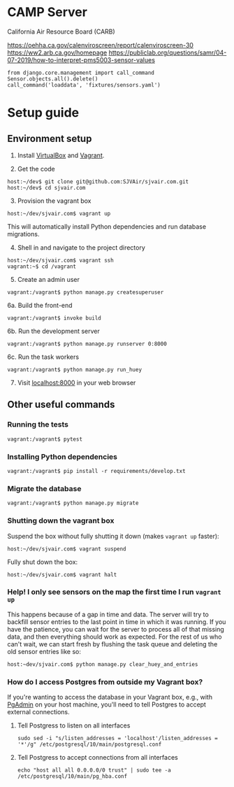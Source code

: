 CAMP Server
===========

California Air Resource Board (CARB)

https://oehha.ca.gov/calenviroscreen/report/calenviroscreen-30
https://ww2.arb.ca.gov/homepage
https://publiclab.org/questions/samr/04-07-2019/how-to-interpret-pms5003-sensor-values

```
from django.core.management import call_command
Sensor.objects.all().delete()
call_command('loaddata', 'fixtures/sensors.yaml')
```

# Setup guide

## Environment setup

1. Install [VirtualBox](https://www.virtualbox.org/) and [Vagrant](https://www.vagrantup.com/).

2. Get the code

```
host:~/dev$ git clone git@github.com:SJVAir/sjvair.com.git
host:~/dev$ cd sjvair.com
```

3. Provision the vagrant box

```
host:~/dev/sjvair.com$ vagrant up
```

This will automatically install Python dependencies and run database migrations.

4. Shell in and navigate to the project directory

```
host:~/dev/sjvair.com$ vagrant ssh
vagrant:~$ cd /vagrant
```

5. Create an admin user

```
vagrant:/vagrant$ python manage.py createsuperuser
```

6a. Build the front-end

```
vagrant:/vagrant$ invoke build
```

6b. Run the development server

```
vagrant:/vagrant$ python manage.py runserver 0:8000
```

6c. Run the task workers

```
vagrant:/vagrant$ python manage.py run_huey
```

7. Visit [localhost:8000](http://localhost:8000) in your web browser

## Other useful commands

### Running the tests

```
vagrant:/vagrant$ pytest
```

### Installing Python dependencies

```
vagrant:/vagrant$ pip install -r requirements/develop.txt
```

### Migrate the database

```
vagrant:/vagrant$ python manage.py migrate
```

### Shutting down the vagrant box

Suspend the box without fully shutting it down (makes `vagrant up` faster):

```
host:~/dev/sjvair.com$ vagrant suspend
```

Fully shut down the box:

```
host:~/dev/sjvair.com$ vagrant halt
```

### Help! I only see sensors on the map the first time I run `vagrant up`
This happens because of a gap in time and data. The server will try to backfill sensor entries to the last point in time in which it was running. If you have the patience, you can wait for the server to process all of that missing data, and then everything should work as expected. For the rest of us who can't wait, we can start fresh by flushing the task queue and deleting the old sensor entries like so:

```
host:~dev/sjvair.com$ python manage.py clear_huey_and_entries
```

### How do I access Postgres from outside my Vagrant box?

If you're wanting to access the database in your Vagrant box, e.g., with
[PgAdmin](https://www.pgadmin.org/) on your host machine, you'll need
to tell Postgres to accept external connections.

1. Tell Postgress to listen on all interfaces

    ```
    sudo sed -i "s/listen_addresses = 'localhost'/listen_addresses = '*'/g" /etc/postgresql/10/main/postgresql.conf
    ```
2. Tell Postgress to accept connections from all interfaces
    ```
    echo "host all all 0.0.0.0/0 trust" | sudo tee -a /etc/postgresql/10/main/pg_hba.conf
    ```
